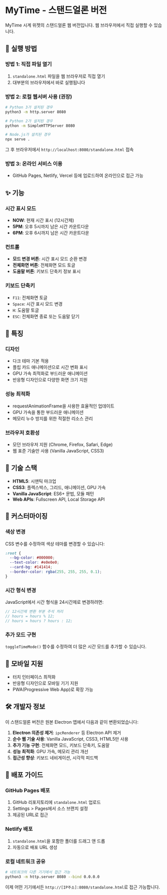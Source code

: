 # MyTime - 스탠드얼론 버전

MyTime 시계 위젯의 스탠드얼론 웹 버전입니다. 웹 브라우저에서 직접 실행할 수 있습니다.

## 🚀 실행 방법

### 방법 1: 직접 파일 열기
1. `standalone.html` 파일을 웹 브라우저로 직접 열기
2. 대부분의 브라우저에서 바로 실행됩니다

### 방법 2: 로컬 웹서버 사용 (권장)
```bash
# Python 3가 설치된 경우
python3 -m http.server 8080

# Python 2가 설치된 경우
python -m SimpleHTTPServer 8080

# Node.js가 설치된 경우
npx serve .
```

그 후 브라우저에서 `http://localhost:8080/standalone.html` 접속

### 방법 3: 온라인 서비스 이용
- GitHub Pages, Netlify, Vercel 등에 업로드하여 온라인으로 접근 가능

## ✨ 기능

### 시간 표시 모드
- **NOW**: 현재 시간 표시 (12시간제)
- **5PM**: 오후 5시까지 남은 시간 카운트다운
- **6PM**: 오후 6시까지 남은 시간 카운트다운

### 컨트롤
- **모드 변경 버튼**: 시간 표시 모드 순환 변경
- **전체화면 버튼**: 전체화면 모드 토글
- **도움말 버튼**: 키보드 단축키 정보 표시

### 키보드 단축키
- `F11`: 전체화면 토글
- `Space`: 시간 표시 모드 변경
- `H`: 도움말 토글
- `ESC`: 전체화면 종료 또는 도움말 닫기

## 🎨 특징

### 디자인
- 다크 테마 기본 적용
- 플립 카드 애니메이션으로 시간 변화 표시
- GPU 가속 최적화로 부드러운 애니메이션
- 반응형 디자인으로 다양한 화면 크기 지원

### 성능 최적화
- requestAnimationFrame을 사용한 효율적인 업데이트
- GPU 가속을 통한 부드러운 애니메이션
- 메모리 누수 방지를 위한 적절한 리소스 관리

### 브라우저 호환성
- 모던 브라우저 지원 (Chrome, Firefox, Safari, Edge)
- 웹 표준 기술만 사용 (Vanilla JavaScript, CSS3)

## 📝 기술 스택

- **HTML5**: 시맨틱 마크업
- **CSS3**: 플렉스박스, 그리드, 애니메이션, GPU 가속
- **Vanilla JavaScript**: ES6+ 문법, 모듈 패턴
- **Web APIs**: Fullscreen API, Local Storage API

## 🔧 커스터마이징

### 색상 변경
CSS 변수를 수정하여 색상 테마를 변경할 수 있습니다:

```css
:root {
  --bg-color: #000000;
  --text-color: #e0e0e0;
  --card-bg: #141414;
  --border-color: rgba(255, 255, 255, 0.1);
}
```

### 시간 형식 변경
JavaScript에서 시간 형식을 24시간제로 변경하려면:

```javascript
// 12시간제 변환 부분 주석 처리
// hours = hours % 12;
// hours = hours ? hours : 12;
```

### 추가 모드 구현
`toggleTimeMode()` 함수를 수정하여 더 많은 시간 모드를 추가할 수 있습니다.

## 📱 모바일 지원

- 터치 인터페이스 최적화
- 반응형 디자인으로 모바일 기기 지원
- PWA(Progressive Web App)로 확장 가능

## 🛠️ 개발자 정보

이 스탠드얼론 버전은 원본 Electron 앱에서 다음과 같이 변환되었습니다:

1. **Electron 의존성 제거**: `ipcRenderer` 등 Electron API 제거
2. **순수 웹 기술 사용**: Vanilla JavaScript, CSS3, HTML5만 사용
3. **추가 기능 구현**: 전체화면 모드, 키보드 단축키, 도움말
4. **성능 최적화**: GPU 가속, 메모리 관리 개선
5. **접근성 향상**: 키보드 네비게이션, 시각적 피드백

## 🚀 배포 가이드

### GitHub Pages 배포
1. GitHub 리포지토리에 `standalone.html` 업로드
2. Settings > Pages에서 소스 브랜치 설정
3. 제공된 URL로 접근

### Netlify 배포
1. `standalone.html`을 포함한 폴더를 드래그 앤 드롭
2. 자동으로 배포 URL 생성

### 로컬 네트워크 공유
```bash
# 네트워크의 다른 기기에서 접근 가능
python3 -m http.server 8080 --bind 0.0.0.0
```

이제 어떤 기기에서든 `http://[IP주소]:8080/standalone.html`로 접근 가능합니다.
